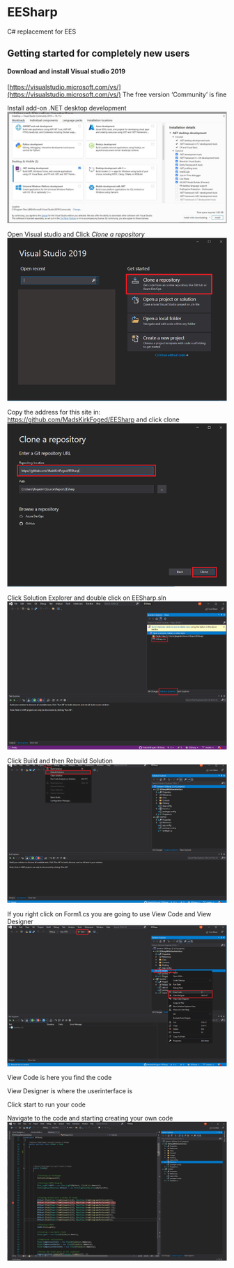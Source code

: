 # EESharp
C# replacement for EES



## Getting started for completely new users

#### Download and install Visual studio 2019 
 
[https://visualstudio.microsoft.com/vs/](https://visualstudio.microsoft.com/vs/) The free version ‘Community’ is fine 

Install add-on .NET desktop development 
![alt text](https://github.com/MadsKirkFoged/EESharp/blob/master/Images/Install.JPG?raw=true)


Open Visual studio and Click *Clone a repository*
![alt text](https://github.com/MadsKirkFoged/EESharp/blob/master/Images/Clone.png?raw=true)


Copy the address for this site in: https://github.com/MadsKirkFoged/EESharp
and click clone
![alt text](https://github.com/MadsKirkFoged/EESharp/blob/master/Images/Clone2.png?raw=true)

Click Solution Explorer and double click on EESharp.sln
![alt text](https://github.com/MadsKirkFoged/EESharp/blob/master/Images/open.png?raw=true)


Click Build and then Rebuild Solution
![alt text](https://github.com/MadsKirkFoged/EESharp/blob/master/Images/rebuild.png?raw=true)

If you right click on Form1.cs you are going to use View Code and View Designer
![alt text](https://github.com/MadsKirkFoged/EESharp/blob/master/Images/end.png?raw=true)


View Code is here you find the code

View Designer is where the userinterface is

Click start to run your code


Navigate to the code and starting creating your own code
![alt text](https://github.com/MadsKirkFoged/EESharp/blob/master/Images/StartCoding.PNG?raw=true)

